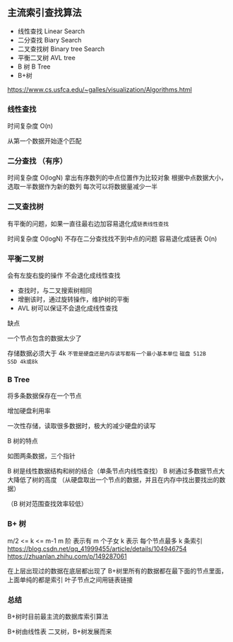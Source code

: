 ## 主流索引查找算法

- 线性查找 Linear Search
- 二分查找 Biary Search
- 二叉查找树 Binary tree Search
- 平衡二叉树 AVL tree
- B 树 B Tree
- B+树

https://www.cs.usfca.edu/~galles/visualization/Algorithms.html

### 线性查找

时间复杂度 O(n)

从第一个数据开始逐个匹配

### 二分查找 （有序）

时间复杂度 O(logN)
拿出有序数列的中点位置作为比较对象
根据中点数据大小，选取一半数据作为新的数列
每次可以将数据量减少一半

### 二叉查找树

有平衡的问题，如果一直往最右边加容易退化成`链表线性查找`

时间复杂度 O(logN)
不存在二分查找找不到中点的问题
容易退化成链表 O(n)

### 平衡二叉树

会有左旋右旋的操作
不会退化成线性查找

- 查找时，与二叉搜索树相同
- 增删该时，通过旋转操作，维护树的平衡
- AVL 树可以保证不会退化成线性查找

缺点

一个节点包含的数据太少了

存储数据必须大于 4k
`不管是硬盘还是内存读写都有一个最小基本单位`
`磁盘 512B `  
`SSD 4k或8k`

### B Tree

将多条数据保存在一个节点

增加硬盘利用率

一次性存储，读取很多数据时，极大的减少硬盘的读写

B 树的特点

如图两条数据，三个指针

B 树是线性数据结构和树的结合（单条节点内线性查找）
B 树通过多数据节点大大降低了树的高度 （从硬盘取出一个节点的数据，并且在内存中找出要找出的数据）

（B 树对范围查找效率较低）

### B+ 树

m/2 <= k <= m-1
m 阶 表示有 m 个子女
k 表示 每个节点最多 k 条索引
https://blog.csdn.net/qq_41999455/article/details/104946754
https://zhuanlan.zhihu.com/p/149287061

在上层出现过的数据在底层都出现了
B+树里所有的数据都在最下面的节点里面，上面单纯的都是索引
叶子节点之间用链表链接

### 总结

B+树时目前最主流的数据库索引算法

B+树由线性表 二叉树，B+树发展而来
